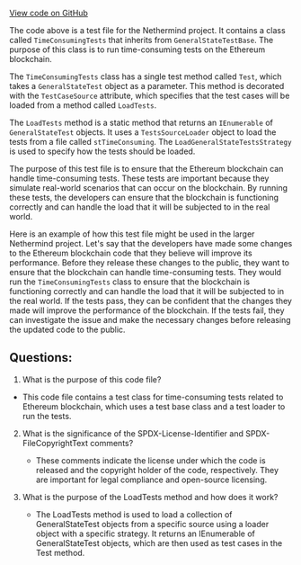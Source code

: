 [View code on GitHub](https://github.com/NethermindEth/nethermind/src/Nethermind/Ethereum.Blockchain.Test/TimeConsumingTests.cs)

The code above is a test file for the Nethermind project. It contains a class called `TimeConsumingTests` that inherits from `GeneralStateTestBase`. The purpose of this class is to run time-consuming tests on the Ethereum blockchain. 

The `TimeConsumingTests` class has a single test method called `Test`, which takes a `GeneralStateTest` object as a parameter. This method is decorated with the `TestCaseSource` attribute, which specifies that the test cases will be loaded from a method called `LoadTests`. 

The `LoadTests` method is a static method that returns an `IEnumerable` of `GeneralStateTest` objects. It uses a `TestsSourceLoader` object to load the tests from a file called `stTimeConsuming`. The `LoadGeneralStateTestsStrategy` is used to specify how the tests should be loaded. 

The purpose of this test file is to ensure that the Ethereum blockchain can handle time-consuming tests. These tests are important because they simulate real-world scenarios that can occur on the blockchain. By running these tests, the developers can ensure that the blockchain is functioning correctly and can handle the load that it will be subjected to in the real world. 

Here is an example of how this test file might be used in the larger Nethermind project. Let's say that the developers have made some changes to the Ethereum blockchain code that they believe will improve its performance. Before they release these changes to the public, they want to ensure that the blockchain can handle time-consuming tests. They would run the `TimeConsumingTests` class to ensure that the blockchain is functioning correctly and can handle the load that it will be subjected to in the real world. If the tests pass, they can be confident that the changes they made will improve the performance of the blockchain. If the tests fail, they can investigate the issue and make the necessary changes before releasing the updated code to the public.
## Questions: 
 1. What is the purpose of this code file?
   - This code file contains a test class for time-consuming tests related to Ethereum blockchain, which uses a test base class and a test loader to run the tests.

2. What is the significance of the SPDX-License-Identifier and SPDX-FileCopyrightText comments?
   - These comments indicate the license under which the code is released and the copyright holder of the code, respectively. They are important for legal compliance and open-source licensing.

3. What is the purpose of the LoadTests method and how does it work?
   - The LoadTests method is used to load a collection of GeneralStateTest objects from a specific source using a loader object with a specific strategy. It returns an IEnumerable of GeneralStateTest objects, which are then used as test cases in the Test method.